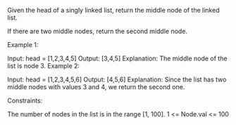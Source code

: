 Given the head of a singly linked list, return the middle node of the linked list.

If there are two middle nodes, return the second middle node.

Example 1:


Input: head = [1,2,3,4,5]
Output: [3,4,5]
Explanation: The middle node of the list is node 3.
Example 2:


Input: head = [1,2,3,4,5,6]
Output: [4,5,6]
Explanation: Since the list has two middle nodes with values 3 and 4, we return the second one.


Constraints:

The number of nodes in the list is in the range [1, 100].
1 <= Node.val <= 100